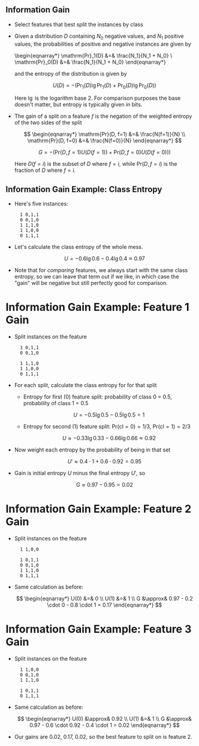 ## Information Gain

* Select features that best split the instances by class

* Given a distribution $D$ containing $N_0$ negative values, and
  $N_1$ positive values, the probabilities of positive and
  negative instances are given by

  \begin{eqnarray*}
  \mathrm{Pr}_1(D) &=& \frac{N_1}{N_1 + N_0} \\
  \mathrm{Pr}_0(D) &=& \frac{N_1}{N_1 + N_0}
  \end{eqnarray*}

  and the entropy of the distribution is given by

  $$ U(D) = -(\mathrm{Pr}_1(D) \lg \mathrm{Pr}_1(D) + \mathrm{Pr}_0(D) \lg \mathrm{Pr}_0(D)) $$
  
  Here $\lg$ is the logarithm base 2.  For comparison
  purposes the base doesn't matter, but entropy is typically
  given in bits.

* The gain of a split on a feature $f$ is the negation
  of the weighted entropy of the two sides of the split

  $$ \begin{eqnarray*}
  \mathrm{Pr}(D, f=1) &=& \frac{N(f=1)}{N} \\
  \mathrm{Pr}(D, f=0) &=& \frac{N(f=0)}{N}
  \end{eqnarray*} $$
  
  $$ G = -(\mathrm{Pr}(D, f=1) U(D(f=1)) + \mathrm{Pr}(D, f=0) U(D(f=0))) $$

  Here $D(f=i)$ is the subset of $D$ where $f=i$, while
  $\mathrm{Pr}(D, f=i)$ is the fraction of $D$ where $f=i$.

## Information Gain Example: Class Entropy

* Here's five instances:

        1 0,1,1
        0 0,1,0
        1 1,1,0
        1 1,0,0
        0 1,1,1

* Let's calculate the class entropy of the whole mess.

  $$ U = -0.6 \lg 0.6 - 0.4 \lg 0.4 \approx 0.97 $$

* Note that for *comparing* features, we always start
  with the same class entropy, so we can leave that
  term out if we like, in which case the "gain" will
  be negative but still perfectly good for comparison.

# Information Gain Example: Feature 1 Gain

* Split instances on the feature

        1 0,1,1
        0 0,1,0

        1 1,1,0
        1 1,0,0
        0 1,1,1

* For each split, calculate the class entropy for
  for that split

    * Entropy for first (0) feature split: probability
      of class 0 = 0.5, probability of class 1 = 0.5

      $$ U = -0.5 \lg 0.5 - 0.5 \lg 0.5 = 1 $$

    * Entropy for second (1) feature split: $\mathrm{Pr}(\mathrm{cl}=0) =
      1/3$, $\mathrm{Pr}(\mathrm{cl}=1) = 2/3$

      $$ U \approx -0.33 \lg 0.33 - 0.66 \lg 0.66 \approx 0.92 $$

* Now weight each entropy by the probability of being in
  that set

  $$ U' \approx 0.4 \cdot 1 + 0.6 \cdot 0.92 = 0.95 $$

* Gain is initial entropy $U$ minus the final
  entropy $U'$, so

  $$ G \approx 0.97 - 0.95 = 0.02 $$

# Information Gain Example: Feature 2 Gain

* Split instances on the feature

        1 1,0,0

        1 0,1,1
        0 0,1,0
        1 1,1,0
        0 1,1,1

* Same calculation as before:

  $$ \begin{eqnarray*}
  U(0) &=& 0 \\
  U(1) &=& 1 \\
  G &\approx& 0.97 - 0.2 \cdot 0 - 0.8 \cdot 1 = 0.17
  \end{eqnarray*} $$

# Information Gain Example: Feature 3 Gain

* Split instances on the feature

        1 1,0,0
        0 0,1,0
        1 1,1,0

        1 0,1,1
        0 1,1,1

* Same calculation as before:

  $$ \begin{eqnarray*}
  U(0) &\approx& 0.92 \\
  U(1) &=& 1 \\
  G &\approx& 0.97 - 0.6 \cdot 0.92 - 0.4 \cdot 1 = 0.02
  \end{eqnarray*} $$

* Our gains are 0.02, 0.17, 0.02, so the best feature to
  split on is feature 2.
